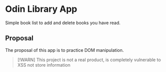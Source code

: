 # Odin Library App

Simple book list to add and delete books you have read.

## Proposal

The proposal of this app is to practice DOM manipulation.

> [!WARN]
This project is not a real product, is completely vulnerable to XSS not store information
